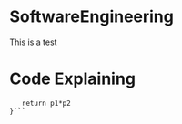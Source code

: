 # SoftwareEngineering
This is a test
# Code Explaining
```function myfunction(p1.p2){
   return p1*p2
}``` 
